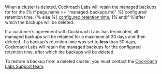 When a cluster is deleted, Cockroach Labs will retain the managed backups for for the {% if page.name == "managed-backups.md" %} configured retention time, {% else %} [configured retention time](managed-backups.md#managed-backup-settings), {% endif %}after which the backups will be deleted.

If a customer’s agreement with Cockroach Labs has terminated, all managed backups will be retained for a maximum of 30 days and then deleted. If a backup's retention time was set to **less** than 30 days, Cockroach Labs will retain the managed backups for the configured retention time, after which the backups will be deleted.

To restore a backup from a deleted cluster, you must contact the [Cockroach Labs Support team]({{site.current_cloud_version}}/support-resources.md).